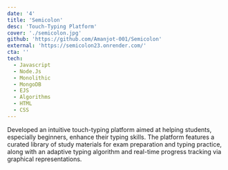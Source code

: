 ```yaml
---
date: '4'
title: 'Semicolon'
desc: 'Touch-Typing Platform'
cover: './semicolon.jpg'
github: 'https://github.com/Amanjot-001/Semicolon'
external: 'https://semicolon23.onrender.com/'
cta: ''
tech:
  - Javascript
  - Node.Js
  - Monolithic
  - MongoDB
  - EJS
  - Algorithms
  - HTML
  - CSS
---
```


Developed an intuitive touch-typing platform aimed at helping students, especially beginners, enhance their typing skills. The platform features a curated library of study materials for exam preparation and typing practice, along with an adaptive typing algorithm and real-time progress tracking via graphical representations.
